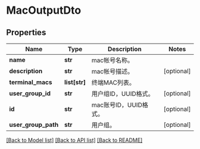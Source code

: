 # MacOutputDto

## Properties
Name | Type | Description | Notes
------------ | ------------- | ------------- | -------------
**name** | **str** | mac帐号名称。 | 
**description** | **str** | mac帐号描述。 | [optional] 
**terminal_macs** | **list[str]** | 终端MAC列表。 | 
**user_group_id** | **str** | 用户组ID，UUID格式。 | [optional] 
**id** | **str** | mac账号ID，UUID格式。 | [optional] 
**user_group_path** | **str** | 用户组。 | [optional] 

[[Back to Model list]](../README.md#documentation-for-models) [[Back to API list]](../README.md#documentation-for-api-endpoints) [[Back to README]](../README.md)


